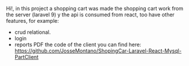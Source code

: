 Hi!, in this project a shopping cart was made the shopping cart work from the server (laravel 9) y the api is consumed from react, too have other features, for example:
- crud relational.
- login
- reports PDF
the code of the client you can find here: https://github.com/JosseMontano/ShopingCar-Laravel-React-Mysql-PartClient
